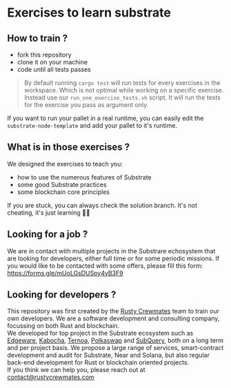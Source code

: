 # Exercises to learn substrate

## How to train ?

- fork this repository
- clone it on your machine
- code until all tests passes

> By default running `cargo test` will run tests for every exercises in the workspace. Which is not optimal while working on a specific exercise.  
> Instead use our `run_one_exercise_tests.sh` script. It will run the tests for the exercise you pass as argument only.

If you want to run your pallet in a real runtime, you can easily edit the `substrate-node-template` and add your pallet to it's runtime.

## What is in those exercises ?

We designed the exercises to teach you:
- how to use the numerous features of Substrate
- some good Substrate practices
- some blockchain core principles

If you are stuck, you can always check the solution branch. It's not cheating, it's just learning 🧑‍🎓

## Looking for a job ?

We are in contact with multiple projects in the Substrare echosystem that are looking for developers, either full time or for some periodic missions. If you would like to be contacted with some offers, please fill this form: https://forms.gle/mUoLGsDUSpy4yB3F9

## Looking for developers ?

This repository was first created by the [Rusty Crewmates](https://rustycrewmates.com/) team to train our own developers. We are a software development and consulting company, focussing on both Rust and blockchain.  
We developed for top project in the Substrate ecosystem such as [Edgeware](https://edgewa.re/), [Kabocha](https://www.kabocha.network/), [Ternoa](https://www.ternoa.com/), [Polkaswap](https://polkaswap.io/) and [SubQuery](https://explorer.subquery.network/), both on a long term and per project basis.
We propose a large range of services, smart-contract development and audit for Substrate, Near and Solana, but also regular back-end development for Rust or blockchain oriented projects.  
If you think we can help you, please reach out at contact@rustycrewmates.com
